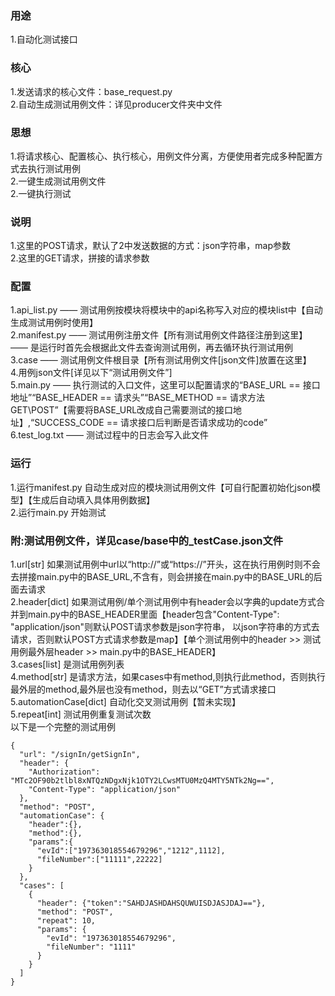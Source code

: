 ### 用途
1.自动化测试接口
### 核心
1.发送请求的核心文件：base_request.py<br>
2.自动生成测试用例文件：详见producer文件夹中文件<br>
### 思想
1.将请求核心、配置核心、执行核心，用例文件分离，方便使用者完成多种配置方式去执行测试用例<br>
2.一键生成测试用例文件<br>
2.一键执行测试<br>
### 说明
1.这里的POST请求，默认了2中发送数据的方式：json字符串，map参数<br>
2.这里的GET请求，拼接的请求参数<br>
### 配置
1.api_list.py  ——  测试用例按模块将模块中的api名称写入对应的模块list中【自动生成测试用例时使用】<br>
2.manifest.py  ——  测试用例注册文件【所有测试用例文件路径注册到这里】 —— 是运行时首先会根据此文件去查询测试用例，再去循环执行测试用例<br>
3.case —— 测试用例文件根目录【所有测试用例文件[json文件]放置在这里】<br>
4.用例json文件[详见以下“测试用例文件”]<br>
5.main.py —— 执行测试的入口文件，这里可以配置请求的“BASE_URL == 接口地址”“BASE_HEADER == 请求头”“BASE_METHOD == 请求方法GET\POST”【需要将BASE_URL改成自己需要测试的接口地址】,“SUCCESS_CODE == 请求接口后判断是否请求成功的code”<br>
6.test_log.txt —— 测试过程中的日志会写入此文件<br>
### 运行
1.运行manifest.py  自动生成对应的模块测试用例文件【可自行配置初始化json模型】【生成后自动填入具体用例数据】<br>
2.运行main.py  开始测试<br>
### 附:测试用例文件，详见case/base中的_testCase.json文件
1.url[str] 如果测试用例中url以“http://”或“https://”开头，这在执行用例时则不会去拼接main.py中的BASE_URL,不含有，则会拼接在main.py中的BASE_URL的后面去请求<br>
2.header[dict] 如果测试用例/单个测试用例中有header会以字典的update方式合并到main.py中的BASE_HEADER里面【header包含"Content-Type": "application/json"则默认POST请求参数是json字符串，
以json字符串的方式去请求，否则默认POST方式请求参数是map】【单个测试用例中的header >> 测试用例最外层header >> main.py中的BASE_HEADER】<br>
3.cases[list] 是测试用例列表<br>
4.method[str] 是请求方法，如果cases中有method,则执行此method，否则执行最外层的method,最外层也没有method，则去以“GET”方式请求接口<br>
5.automationCase[dict] 自动化交叉测试用例【暂未实现】<br>
5.repeat[int] 测试用例重复测试次数<br>
以下是一个完整的测试用例<br>
```
{
  "url": "/signIn/getSignIn",
  "header": {
    "Authorization": "MTc2OF90b2tlbl8xNTQzNDgxNjk1OTY2LCwsMTU0MzQ4MTY5NTk2Ng==",
    "Content-Type": "application/json"
  },
  "method": "POST",
  "automationCase": {
    "header":{},
    "method":{},
    "params":{
      "evId":["197363018554679296","1212",1112],
      "fileNumber":["11111",22222]
    }
  },
  "cases": [
    {
      "header": {"token":"SAHDJASHDAHSQUWUISDJASJDAJ=="},
      "method": "POST",
      "repeat": 10,
      "params": {
        "evId": "197363018554679296",
        "fileNumber": "1111"
      }
    }
  ]
}
```
